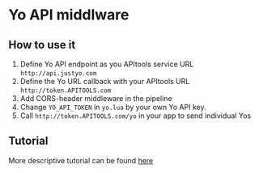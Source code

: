 # Yo API middlware

## How to use it

1. Define Yo API endpoint as you APItools service URL `http://api.justyo.com`
2. Define the Yo URL callback with your APItools URL `http://token.APITOOLS.com`
3. Add CORS-header middleware in the pipeline
4. Change `YO_API_TOKEN` in `yo.lua` by your own Yo API key.
5. Call `http://token.APITOOLS.com/yo` in your app to send individual Yos

## Tutorial
More descriptive tutorial can be found [here](https://docs.apitools.com/2014/07/15/develop-your-first-yo-app-with-apitools.html)